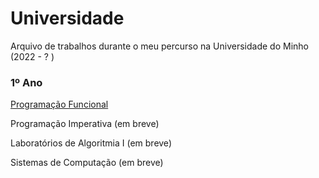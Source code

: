 # Universidade
Arquivo de trabalhos durante o meu percurso na Universidade do Minho (2022 - ? )

### 1º Ano
[Programação Funcional](https://github.com/NullaSec/Universidade/tree/main/1-ano/Programacao-Funcional)

Programação Imperativa (em breve)

Laboratórios de Algoritmia I (em breve)

Sistemas de Computação (em breve)
